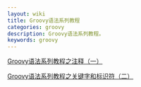 ```yaml
---
layout: wiki
title: Groovy语法系列教程
categories: groovy
description: Groovy语法系列教程。
keywords: groovy
---
```


[Groovy语法系列教程之注释（一）](/2020/02/15/groovy-syntax-comments)

[Groovy语法系列教程之关键字和标识符（二）](/2020/02/16/groovy-syntax-keywords-and-identifiers)